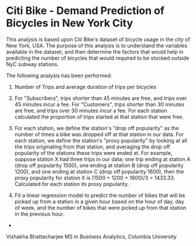 # Citi Bike - Demand Prediction of Bicycles in New York City

This analysis is based upon Citi Bike's dataset of bicycle usage in the city of New York, USA. The purpose of this analysis is to understand the variables available in the dataset, and then determine the factors that would help in predicting the number of bicycles that would required to be stocked outside NyC subway stations. 

The following analysis has been performed:

1. Number of Trips and average duration of trips per bicycles

2. For "Subscribers", trips shorter than 45 minutes are free, and trips over 45 minutes incur a fee. For "Customers", trips shorter than 30 minutes are free, and trips over 30 minutes incur a fee. For each station calculated the proportion of trips started at that station that were free.

3. For each station, we define the station's "drop off popularity" as the number of times a bike was dropped off at that station in our data. For each station, we define the station's "proxy popularity" by looking at all the trips originating from that station, and averaging the drop off popularity of the stations these trips were ended at. For example, suppose station X had three trips in our data; one trip ending at station A (drop off popularity 1500), one ending at station B (drop off popularity 1200), and one ending at station C (drop off popularity 1600), then the proxy popularity for station X is (1500 + 1200 + 1600)/3 = 1433.33. Calculated for each station its proxy popularity.

4. Fit a linear regression model to predict the number of bikes that will be picked up from a station in a given hour based on the hour of day, day of week, and the number of bikes that were picked up from that station in the previous hour.

-
Vishakha Bhattacharjee
MS in Business Analytics, Columbia University
